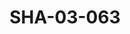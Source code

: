 ---
pid: SHA-03-063
title: SHA-03-063
language: ar
collection: شرحبيل احمد
original_label: 
rights: شرحبيل احمد
location_of_original: شرحبيل احمد
photographer_or_studio: 
scanned_from: photograph 10.1 by 15.1
_date: 1991-1992
location: الخرطوم، هلتون
description: حفلة رمضان ادم خليل علي يعقوب كامل حسين
additional_notes: 
permission_display: 'yes'
on_server: 'no'
on_website: 'no'
permalink: "/archive/ar/sha-03-063.html"
layout: photo-page
---